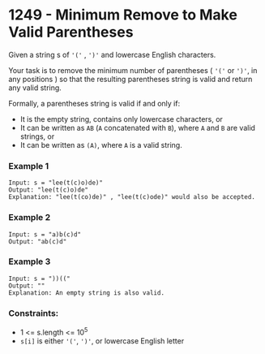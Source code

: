 # 1249 - Minimum Remove to Make Valid Parentheses

Given a string s of `'('` , `')'` and lowercase English characters.

Your task is to remove the minimum number of parentheses ( `'('` or `')'`, in any positions ) so that the resulting parentheses string is valid and return any valid string.

Formally, a parentheses string is valid if and only if:

* It is the empty string, contains only lowercase characters, or
* It can be written as `AB` (`A` concatenated with `B`), where `A` and `B` are valid strings, or
* It can be written as `(A)`, where `A` is a valid string.
 

 ### Example 1
 ```
Input: s = "lee(t(c)o)de)"
Output: "lee(t(c)o)de"
Explanation: "lee(t(co)de)" , "lee(t(c)ode)" would also be accepted.
 ```

 ### Example 2
 ```
Input: s = "a)b(c)d"
Output: "ab(c)d"
 ```

 ### Example 3
 ```
Input: s = "))(("
Output: ""
Explanation: An empty string is also valid.
 ```


 ### Constraints:
 * 1 <= s.length <= $10^5$
 * `s[i]` is either `'('`, `')'`, or lowercase English letter

